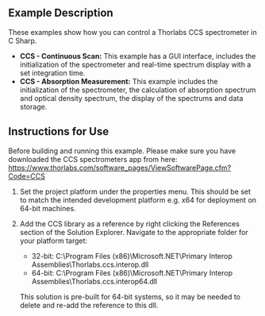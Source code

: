 ## Example Description
These examples show how you can control a Thorlabs CCS spectrometer in C Sharp.
- **CCS - Continuous Scan:**
This example has a GUI interface, includes the initialization of the spectrometer and real-time spectrum display with a set integration time. 
- **CCS - Absorption Measurement:**
This example includes the initialization of the spectrometer, the calculation of absorption spectrum and optical density spectrum, the display of the spectrums and data storage.

## Instructions for Use

Before building and running this example. Please make sure you have downloaded the CCS spectrometers app from here: https://www.thorlabs.com/software_pages/ViewSoftwarePage.cfm?Code=CCS

1) Set the project platform under the properties menu. This should be set to match the intended development platform e.g. x64 for deployment on 64-bit machines. 

2) Add the CCS library as a reference by right clicking the References section of the Solution Explorer. Navigate to the appropriate folder for your platform target: 
    * 32-bit: C:\Program Files (x86)\Microsoft.NET\Primary Interop Assemblies\Thorlabs.ccs.interop.dll
    * 64-bit: C:\Program Files (x86)\Microsoft.NET\Primary Interop Assemblies\Thorlabs.ccs.interop64.dll
  
   This solution is pre-built for 64-bit systems, so it may be needed to delete and re-add the reference to this dll. 
